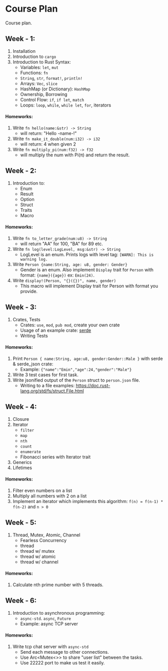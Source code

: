 # Course Plan
Course plan.

## Week - 1:
1. Installation
2. Introduction to `cargo`
3. Introduction to Rust Syntax:
	- Variables: `let`, `mut`
	- Functions: `fn`
	- `String`, `str`, `format!`, `println!`
	- Arrays: `Vec`, `slice`
	- HashMap (or Dictionary): `HashMap`
	- Ownership, Borrowing
	- Control Flow: `if`, `if let`, `match`
	- Loops: `loop`, `while`, `while let`, `for`, iterators
#### Homeworks:
1. Write `fn hello(name:&str) -> String`
   - will return: "Hello -name-!"
2. Write `fn make_it_double(num:i32) -> i32`
   - will return: 4 when given 2
3. Write `fn multiply_pi(num:f32) -> f32`
   - will multiply the num with Pi(π) and return the result.
## Week - 2:
1. Introduction to: 
   - Enum
   - Result
   - Option
   - Struct
   - Traits
   - Macro
#### Homeworks:
1. Write `fn to_letter_grade(num:u8) -> String`
   - will return "AA" for 100, "BA" for 89 etc.
2. Write `fn log(level:LogLevel, msg:&str) -> String` 
   - LogLevel is an enum. Prints logs with level tag: `[WARN]: This is warning log.`
3. Write `Person {name:String, age: u8, gender: Gender}` 
   - Gender is an enum. Also implement `Display` trait for `Person` with format: `{name}({age})` ex: `Emin(24)`.
4. Write `display!(Person, "{}({})", name, gender)`
    - This macro will implement Display trait for Person with format you provide.
## Week - 3:
1. Crates, Tests
	- Crates: `use`, `mod`, `pub mod`, create your own crate
	- Usage of an example crate: [serde](https://docs.rs/serde/latest/serde/index.html)
	- Writing Tests
#### Homeworks:
1. Print `Person { name:String, age:u8, gender:Gender::Male }` with serde & serde_json crate:
	- Example: `{"name":"Emin","age":24,"gender":"Male"}`
2. Write 3 test cases for first task.
3. Write jsonified output of the `Person` struct to `person.json` file.
	- Writing to a file examples: https://doc.rust-lang.org/std/fs/struct.File.html
## Week - 4:
1. Closure
2. Iterator
	- `filter`
	- `map`
	- `nth`
	- `count`
	- `enumerate`
	- Fibonacci series with Iterator trait
3. Generics
4. Lifetimes
#### Homeworks:
1. Filter even numbers on a list
2. Multiply all numbers with 2 on a list
3. Implement an iterator which implements this algorithm: `f(n) = f(n-1) * f(n-2)` and `n > 0`
## Week - 5:
1. Thread, Mutex, Atomic, Channel
	- Fearless Concurrency
	- thread
	- thread w/ mutex
	- thread w/ atomic
	- thread w/ channel
#### Homeworks:
1. Calculate nth prime number with 5 threads.
## Week - 6:
1. Introduction to asynchronous programming:
	- `async-std`. `async`, `Future`
	- Example: async TCP server
#### Homeworks:
1. Write tcp chat server with `async-std`
	- Send each message to other connections.
	- Use Arc<Mutex<>> to share "user list" between the tasks.
	- Use 22222 port to make us test it easily.
